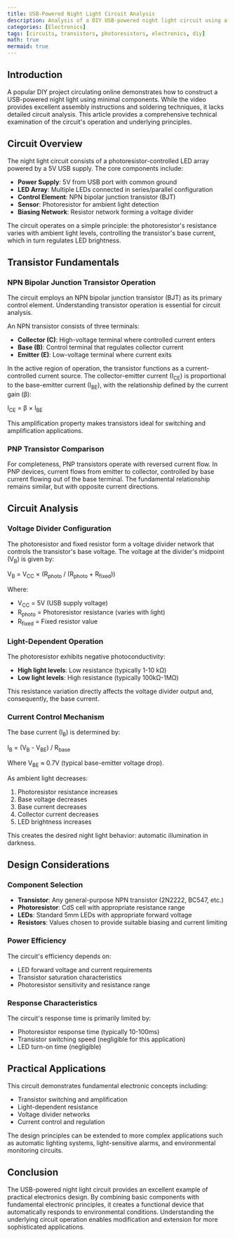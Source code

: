 ```yaml
---
title: USB-Powered Night Light Circuit Analysis
description: Analysis of a DIY USB-powered night light circuit using a photoresistor and an NPN transistor
categories: [Electronics]
tags: [circuits, transistors, photoresistors, electronics, diy]
math: true
mermaid: true
---
```


## Introduction

A popular DIY project circulating online demonstrates how to construct a USB-powered night light using minimal components. While the video provides excellent assembly instructions and soldering techniques, it lacks detailed circuit analysis. This article provides a comprehensive technical examination of the circuit's operation and underlying principles.

## Circuit Overview

The night light circuit consists of a photoresistor-controlled LED array powered by a 5V USB supply. The core components include:

- **Power Supply**: 5V from USB port with common ground
- **LED Array**: Multiple LEDs connected in series/parallel configuration
- **Control Element**: NPN bipolar junction transistor (BJT)
- **Sensor**: Photoresistor for ambient light detection
- **Biasing Network**: Resistor network forming a voltage divider

The circuit operates on a simple principle: the photoresistor's resistance varies with ambient light levels, controlling the transistor's base current, which in turn regulates LED brightness.

## Transistor Fundamentals

### NPN Bipolar Junction Transistor Operation

The circuit employs an NPN bipolar junction transistor (BJT) as its primary control element. Understanding transistor operation is essential for circuit analysis.

An NPN transistor consists of three terminals:
- **Collector (C)**: High-voltage terminal where controlled current enters
- **Base (B)**: Control terminal that regulates collector current
- **Emitter (E)**: Low-voltage terminal where current exits

In the active region of operation, the transistor functions as a current-controlled current source. The collector-emitter current (I<sub>CE</sub>) is proportional to the base-emitter current (I<sub>BE</sub>), with the relationship defined by the current gain (β):

I<sub>CE</sub> = β × I<sub>BE</sub>

This amplification property makes transistors ideal for switching and amplification applications.

### PNP Transistor Comparison

For completeness, PNP transistors operate with reversed current flow. In PNP devices, current flows from emitter to collector, controlled by base current flowing out of the base terminal. The fundamental relationship remains similar, but with opposite current directions.

## Circuit Analysis

### Voltage Divider Configuration

The photoresistor and fixed resistor form a voltage divider network that controls the transistor's base voltage. The voltage at the divider's midpoint (V<sub>B</sub>) is given by:

V<sub>B</sub> = V<sub>CC</sub> × (R<sub>photo</sub> / (R<sub>photo</sub> + R<sub>fixed</sub>))

Where:
- V<sub>CC</sub> = 5V (USB supply voltage)
- R<sub>photo</sub> = Photoresistor resistance (varies with light)
- R<sub>fixed</sub> = Fixed resistor value

### Light-Dependent Operation

The photoresistor exhibits negative photoconductivity:
- **High light levels**: Low resistance (typically 1-10 kΩ)
- **Low light levels**: High resistance (typically 100kΩ-1MΩ)

This resistance variation directly affects the voltage divider output and, consequently, the base current.

### Current Control Mechanism

The base current (I<sub>B</sub>) is determined by:

I<sub>B</sub> = (V<sub>B</sub> - V<sub>BE</sub>) / R<sub>base</sub>

Where V<sub>BE</sub> ≈ 0.7V (typical base-emitter voltage drop).

As ambient light decreases:
1. Photoresistor resistance increases
2. Base voltage decreases
3. Base current decreases
4. Collector current decreases
5. LED brightness increases

This creates the desired night light behavior: automatic illumination in darkness.

## Design Considerations

### Component Selection

- **Transistor**: Any general-purpose NPN transistor (2N2222, BC547, etc.)
- **Photoresistor**: CdS cell with appropriate resistance range
- **LEDs**: Standard 5mm LEDs with appropriate forward voltage
- **Resistors**: Values chosen to provide suitable biasing and current limiting

### Power Efficiency

The circuit's efficiency depends on:
- LED forward voltage and current requirements
- Transistor saturation characteristics
- Photoresistor sensitivity and resistance range

### Response Characteristics

The circuit's response time is primarily limited by:
- Photoresistor response time (typically 10-100ms)
- Transistor switching speed (negligible for this application)
- LED turn-on time (negligible)

## Practical Applications

This circuit demonstrates fundamental electronic concepts including:
- Transistor switching and amplification
- Light-dependent resistance
- Voltage divider networks
- Current control and regulation

The design principles can be extended to more complex applications such as automatic lighting systems, light-sensitive alarms, and environmental monitoring circuits.

## Conclusion

The USB-powered night light circuit provides an excellent example of practical electronics design. By combining basic components with fundamental electronic principles, it creates a functional device that automatically responds to environmental conditions. Understanding the underlying circuit operation enables modification and extension for more sophisticated applications.